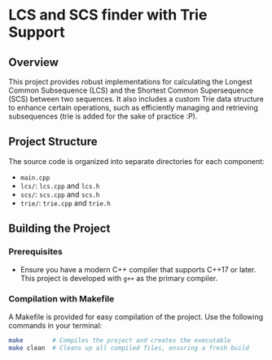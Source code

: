 # LCS and SCS finder with Trie Support

## Overview

This project provides robust implementations for calculating the Longest Common Subsequence (LCS) and the Shortest Common Supersequence (SCS) between two sequences. It also includes a custom Trie data structure to enhance certain operations, such as efficiently managing and retrieving subsequences (trie is added for the sake of practice :P).

## Project Structure

The source code is organized into separate directories for each component:

- `main.cpp`
- `lcs/`: `lcs.cpp` and `lcs.h`
- `scs/`: `scs.cpp` and `scs.h`
- `trie/`: `trie.cpp` and `trie.h`

## Building the Project

### Prerequisites

- Ensure you have a modern C++ compiler that supports C++17 or later. This project is developed with `g++` as the primary compiler.

### Compilation with Makefile

A Makefile is provided for easy compilation of the project. Use the following commands in your terminal:

```bash
make        # Compiles the project and creates the executable
make clean  # Cleans up all compiled files, ensuring a fresh build
